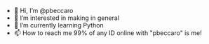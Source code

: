 - 👋 Hi, I’m @pbeccaro
- 👀 I’m interested in making in general
- 🌱 I’m currently learning Python
- 📫 How to reach me 99% of any ID online with "pbeccaro" is me!
